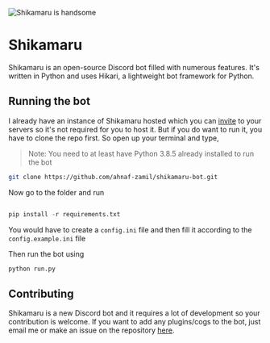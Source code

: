 ![Shikamaru is handsome](https://cdn.discordapp.com/avatars/759338827432722472/e5d0d195b45e4c057dfedda875d8eed2.png?size=1024)

# Shikamaru
Shikamaru is an open-source Discord bot filled with numerous features. It's written in Python and uses Hikari, a lightweight bot framework for Python.


## Running the bot

I already have an instance of Shikamaru hosted which you can [invite](https://discord.com/api/oauth2/authorize?client_id=759338827432722472&permissions=8&scope=bot) to your servers so it's not required for you to host it. But if you do want to run it,
you have to clone the repo first. So open up your terminal and type,

> Note: You need to at least have Python 3.8.5 already installed to run the bot

```bash
git clone https://github.com/ahnaf-zamil/shikamaru-bot.git
```

Now go to the folder and run
```py

pip install -r requirements.txt
```

You would have to create a `config.ini` file and then fill it according to the `config.example.ini` file

Then run the bot using
```bash
python run.py
```

## Contributing
Shikamaru is a new Discord bot and it requires a lot of development so your contribution is welcome. If you want to add any plugins/cogs to the bot, just email me or make an issue on the repository [here](https://github.com/ahnaf-zamil/shikamaru-bot/issues).
